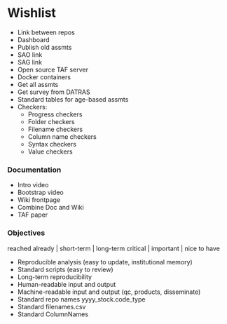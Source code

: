 # Wishlist

- Link between repos
- Dashboard
- Publish old assmts
- SAO link
- SAG link
- Open source TAF server
- Docker containers
- Get all assmts
- Get survey from DATRAS
- Standard tables for age-based assmts
- Checkers:
  - Progress checkers
  - Folder checkers
  - Filename checkers
  - Column name checkers
  - Syntax checkers
  - Value checkers

### Documentation

- Intro video
- Bootstrap video
- Wiki frontpage
- Combine Doc and Wiki
- TAF paper

### Objectives

reached already | short-term | long-term
critical | important | nice to have

- Reproducible analysis (easy to update, institutional memory)
- Standard scripts (easy to review)
- Long-term reproducibility
- Human-readable input and output
- Machine-readable input and output (qc, products, disseminate)
- Standard repo names yyyy_stock.code_type
- Standard filenames.csv
- Standard ColumnNames
